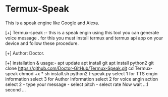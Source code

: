 # Termux-Speak
This is a speak engine like Google and Alexa.

[+] Termux-speak :- this is a speak engin using this tool you can generate voice message . for this you must install termux and termux api app on your device and follow these procedure.

[+] Author: Doctor.

[+] installation & usage:- apt update apt install git apt install python2 git clone https://github.com/Doctor-GitHub/Termux-Speak.git cd Termux-speak
chmod +x * sh install.sh python2 t-speak.py select 1 for TTS engin information select 3 for Author Information select 2 for voice angin action select 2 - type your message - select pitch - select rate Now wait ...1 second ...

